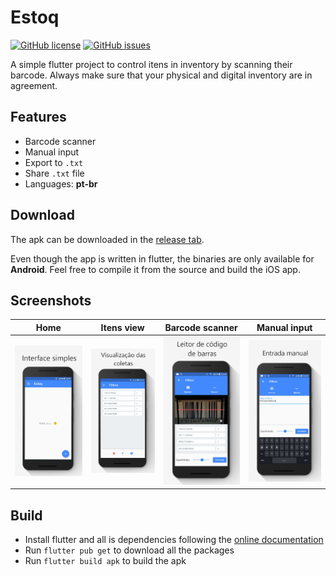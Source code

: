 # Estoq

[![GitHub license](https://img.shields.io/github/license/Fernandohf/Estoq)](https://github.com/Fernandohf/Estoq/blob/master/LICENSE)
[![GitHub issues](https://img.shields.io/github/issues/Fernandohf/Estoq)](https://github.com/Fernandohf/Estoq/issues)

A simple flutter project to control itens in inventory by scanning their barcode. Always make sure that your physical and digital inventory are in agreement.

## Features

- Barcode scanner
- Manual input
- Export to `.txt`
- Share `.txt` file
- Languages: **pt-br**

## Download

The apk can be downloaded in the [release tab](https://github.com/Fernandohf/Estoq/releases).

Even though the app is written in flutter, the binaries are only available for **Android**. Feel free to compile it from the source and build the iOS app.

## Screenshots

|                                                               Home                                                               |                                                  Itens view                                                  |                                            Barcode scanner                                            |                                               Manual input                                                |
| :------------------------------------------------------------------------------------------------------------------------------: | :----------------------------------------------------------------------------------------------------------: | :---------------------------------------------------------------------------------------------------: | :-------------------------------------------------------------------------------------------------------: |
| ![Home screen](https://github.com/Fernandohf/Estoq/blob/master/Media/screenshots/01_home.png?raw=true "App home screen picture") | ![Session screen](https://github.com/Fernandohf/Estoq/blob/master/Media/screenshots/02_session.png?raw=true) | ![Scanner](https://github.com/Fernandohf/Estoq/blob/master/Media/screenshots/03_scanner.png?raw=true) | ![Manual input](https://github.com/Fernandohf/Estoq/blob/master/Media/screenshots/04_manual.png?raw=true) |

## Build

- Install flutter and all is dependencies following the [online documentation](https://flutter.dev/docs)
- Run `flutter pub get` to download all the packages
- Run `flutter build apk` to build the apk
